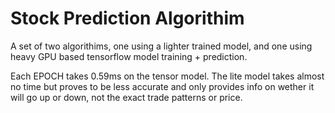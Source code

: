 # Stock Prediction Algorithim

A set of two algorithims, one using a lighter trained model,
and one using heavy GPU based tensorflow model training + prediction.

Each EPOCH takes 0.59ms on the tensor model. The lite model takes almost no time but proves to be less accurate and only provides info 
on wether it will go up or down, not the exact trade patterns or price.
